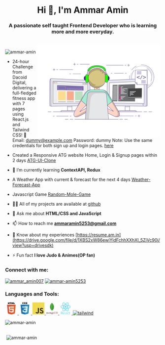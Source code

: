<h1 align="center">Hi 👋, I'm Ammar Amin</h1>
<h3 align="center">A passionate self taught Frontend Developer who is learning more and more everyday.</h3>
<br/>
<img align="right" alt="Coding" width="400" src="https://raw.githubusercontent.com/devSouvik/devSouvik/master/gif3.gif">

<p align="left"> <img src="https://komarev.com/ghpvc/?username=ammar-amin&label=Profile%20views&color=0e75b6&style=flat" alt="ammar-amin" /> </p>

- 24-hour Challenge from Dacoid Digital, delivering a full-fledged fitness app with 7 pages using React.js and Tailwind CSS! 💪 
Email: dummy@example.com
Password: dummy
Note: Use the same credentials for both sign up and login pages.
[here](https://dacoidfitness.netlify.app/)

- Created a Responsive ATG website Home, Login & Signup pages within 2 days [ATG-UI-Clone](https://atg-world-web.netlify.app/)

- 🌱 I’m currently learning **ContextAPI, Redux**

- A Weather App with current & forecast for the next 4 days [Weather-Forecast-App](https://ammar-amin.github.io/Weather-App/)

- Javascript Game [Random-Mole-Game](https://random-mole-generating-game.vercel.app/)

- 👨‍💻 All of my projects are available at [github](https://github.com/Ammar-Amin)

- 💬 Ask me about **HTML/CSS and JavaScript**

- 📫 How to reach me **ammaramin5253@gmail.com**

- 📄 Know about my experiences [https://resume.am.in](https://drive.google.com/file/d/1XBS2xW86ewiYldFchhXXhXI_5ZiVc90j/view?usp=drivesdk)

- ⚡ Fun fact **I love Judo & Animes(OP fan)**

<h3 align="left">Connect with me:</h3>
<p align="left">
<a href="https://twitter.com/ammar_amin007" target="blank"><img align="center" src="https://raw.githubusercontent.com/rahuldkjain/github-profile-readme-generator/master/src/images/icons/Social/twitter.svg" alt="ammar_amin007" height="30" width="40" /></a>
<a href="https://linkedin.com/in/ammar-amin5253" target="blank"><img align="center" src="https://raw.githubusercontent.com/rahuldkjain/github-profile-readme-generator/master/src/images/icons/Social/linked-in-alt.svg" alt="ammar-amin5253" height="30" width="40" /></a>
</p>

<h3 align="left">Languages and Tools:</h3>
<p align="left">  <a href="https://www.w3.org/html/" target="_blank" rel="noreferrer"> <img src="https://raw.githubusercontent.com/devicons/devicon/master/icons/html5/html5-original-wordmark.svg" alt="html5" width="40" height="40"/> </a> <a href="https://www.w3schools.com/css/" target="_blank" rel="noreferrer"> <img src="https://raw.githubusercontent.com/devicons/devicon/master/icons/css3/css3-original-wordmark.svg" alt="css3" width="40" height="40"/> </a> <a href="https://developer.mozilla.org/en-US/docs/Web/JavaScript" target="_blank" rel="noreferrer"> <img src="https://raw.githubusercontent.com/devicons/devicon/master/icons/javascript/javascript-original.svg" alt="javascript" width="40" height="40"/> </a> <a href="https://www.mongodb.com/" target="_blank" rel="noreferrer"> <img src="https://raw.githubusercontent.com/devicons/devicon/master/icons/mongodb/mongodb-original-wordmark.svg" alt="mongodb" width="40" height="40"/> </a> <a href="https://reactjs.org/" target="_blank" rel="noreferrer"> <img src="https://raw.githubusercontent.com/devicons/devicon/master/icons/react/react-original-wordmark.svg" alt="react" width="40" height="40"/> </a> <a href="https://tailwindcss.com/" target="_blank" rel="noreferrer"> <img src="https://www.vectorlogo.zone/logos/tailwindcss/tailwindcss-icon.svg" alt="tailwind" width="40" height="40"/> </a> </p>

<p><img align="left" src="https://github-readme-stats.vercel.app/api/top-langs?username=ammar-amin&show_icons=true&locale=en&layout=compact" alt="ammar-amin" /></p>
<br/>
<br/>
<p>&nbsp;<img align="center" src="https://github-readme-stats.vercel.app/api?username=ammar-amin&show_icons=true&locale=en" alt="ammar-amin" /></p>

